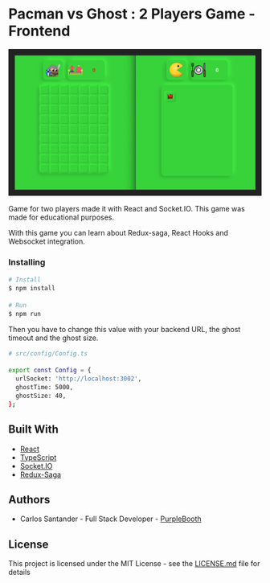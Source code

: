 # Pacman vs Ghost : 2 Players Game - Frontend

![Pacman VS Ghost](/pacmanvsghost.png)

Game for two players made it with React and Socket.IO. This game was made for educational purposes.

With this game you can learn about Redux-saga, React Hooks and Websocket integration.

### Installing

```bash
# Install
$ npm install

# Run
$ npm run
```

Then you have to change this value with your backend URL, the ghost timeout and the ghost size.

```bash
# src/config/Config.ts

export const Config = {
  urlSocket: 'http://localhost:3002',
  ghostTime: 5000,
  ghostSize: 40,
};
```

## Built With

- [React](https://es.reactjs.org/)
- [TypeScript](https://www.typescriptlang.org/)
- [Socket.IO](https://socket.io/)
- [Redux-Saga](https://redux-saga.js.org/)

## Authors

- Carlos Santander - Full Stack Developer - [PurpleBooth](https://github.com/csantanderv)

## License

This project is licensed under the MIT License - see the [LICENSE.md](LICENSE.md) file for details
